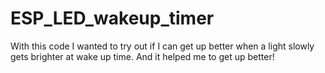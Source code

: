 # ESP_LED_wakeup_timer
With this code I wanted to try out if I can get up better when a light slowly gets brighter at wake up time. And it helped me to get up better!
